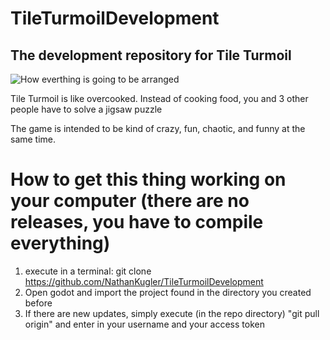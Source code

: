 # TileTurmoilDevelopment
## The development repository for Tile Turmoil

![How everthing is going to be arranged](TileTurmoilDevelopment.png)

Tile Turmoil is like overcooked. Instead of cooking food, you and 3 other people have to solve a jigsaw puzzle

The game is intended to be kind of crazy, fun, chaotic, and funny at the same time. 

# How to get this thing working on your computer (there are no releases, you have to compile everything)
1. execute in a terminal: git clone https://github.com/NathanKugler/TileTurmoilDevelopment
2. Open godot and import the project found in the directory you created before
3. If there are new updates, simply execute (in the repo directory) "git pull origin" and enter in your username and your access token
